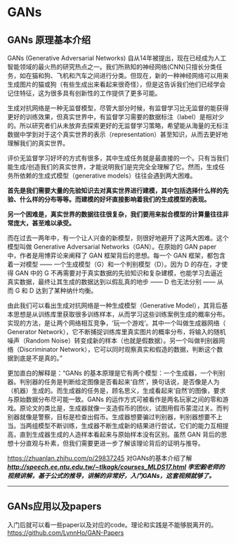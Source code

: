 ﻿<script type="text/javascript" src="http://cdn.mathjax.org/mathjax/latest/MathJax.js?config=default"></script>

# GANs
## GANs 原理基本介绍
GANs (Generative Adversarial Networks) 自从14年被提出，现在已经成为人工智能领域的最火热的研究热点之一。我们所熟知的神经网络(CNN)只擅长分类任务，如在猫和狗、飞机和汽车之间进行分类。但现在，新的一种神经网络可以用来生成图片的猫或狗（有些生成出来看起来很奇怪），但是这告诉我们他们已经学会记住特征，这为很多具有创新性的工作提供了更多可能。

生成对抗网络是一种无监督模型，尽管大部分时候，有监督学习比无监督的能获得更好的训练效果，但真实世界中，有监督学习需要的数据标注（label）是相对少的。所以研究者们从未放弃去探索更好的无监督学习策略，希望能从海量的无标注数据中学到对于这个真实世界的表示（representation）甚至知识，从而去更好地理解我们的真实世界。

评价无监督学习好坏的方式有很多，其中生成任务就是最直接的一个。只有当我们能生成/创造我们的真实世界，才能说明我们是完完全全理解了它。然而，生成任务所依赖的生成式模型（generative models）往往会遇到两大困难。

**首先是我们需要大量的先验知识去对真实世界进行建模，其中包括选择什么样的先验、什么样的分布等等。而建模的好坏直接影响着我们的生成模型的表现。**

**另一个困难是，真实世界的数据往往很复杂，我们要用来拟合模型的计算量往往非常庞大，甚至难以承受。**

而在过去一两年中，有一个让人兴奋的新模型，则很好地避开了这两大困难。这个模型叫做 Generative Adversarial Networks（GAN）。在原始的 GAN paper中，作者是用博弈论来阐释了 GAN 框架背后的思想。每一个 GAN 框架，都包含着一对模型 —— 一个生成模型（G）和一个判别模型（D）。因为 D 的存在，才使得 GAN 中的 G 不再需要对于真实数据的先验知识和复杂建模，也能学习去逼近真实数据，最终让其生成的数据达到以假乱真的地步 —— D 也无法分别 —— 从而 G 和 D 达到了某种纳什均衡。

由此我们可以看出生成对抗网络是一种生成模型（Generative Model），其背后基本思想是从训练库里获取很多训练样本，从而学习这些训练案例生成的概率分布。实现的方法，是让两个网络相互竞争，‘玩一个游戏’。其中一个叫做生成器网络（ Generator Network），它不断捕捉训练库里真实图片的概率分布，将输入的随机噪声（Random Noise）转变成新的样本（也就是假数据）。另一个叫做判别器网络（Discriminator Network），它可以同时观察真实和假造的数据，判断这个数据到底是不是真的。” 

更加直白的解释是：“GANs 的基本原理是它有两个模型：一个生成器，一个判别器。判别器的任务是判断给定图像是否看起来‘自然’，换句话说，是否像是人为（机器）生成的。而生成器的任务是，顾名思义，生成看起来‘自然’的图像，要求与原始数据分布尽可能一致。GANs 的运作方式可被看作是两名玩家之间的零和游戏。原论文的类比是，生成器就像一支造假币的团伙，试图用假币蒙混过关。而判别器就像是警察，目标是检查出假币。生成器想要骗过判别器，判别器想要不上当。当两组模型不断训练，生成器不断生成新的结果进行尝试，它们的能力互相提高，直到生成器生成的人造样本看起来与原始样本没有区别。虽然 GAN 背后的思想十分直观与朴素，但我们需要更进一步了解该理论背后的证明与推导。

https://zhuanlan.zhihu.com/p/29837245 对GANs的基本介绍了解
***http://speech.ee.ntu.edu.tw/~tlkagk/courses_MLDS17.html 李宏毅老师的视频讲解，基于公式的推导，讲解的非常好，入门GANs，这套视频就够了。***

---

## GANs应用以及papers
入门后就可以看一些paper以及对应的code。理论和实践是不能够脱离开的。
https://github.com/LynnHo/GAN-Papers



